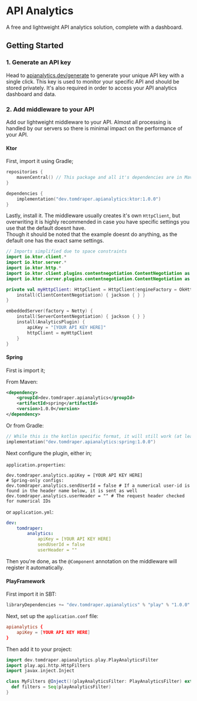 # API Analytics

A free and lightweight API analytics solution, complete with a dashboard.

## Getting Started

### 1. Generate an API key

Head to [apianalytics.dev/generate](https://apianalytics.dev/generate) to generate your unique API key with a single click. This key is used to monitor your specific API and should be stored privately. It's also required in order to access your API analytics dashboard and data.

### 2. Add middleware to your API

Add our lightweight middleware to your API. Almost all processing is handled by our servers so there is minimal impact on the performance of your API.

#### Ktor

First, import it using Gradle;

```kotlin
repositories {
    mavenCentral() // This package and all it's dependencies are in Maven Central
}

dependencies {
    implementation("dev.tomdraper.apianalytics:ktor:1.0.0")
}
```

Lastly, install it. The middleware usually creates it's own `HttpClient`, but overwriting it is highly recommended in case you have specific settings you use that the default doesnt have.\
Though it should be noted that the example doesnt do anything, as the default one has the exact same settings.

```kotlin
// Imports simplified due to space constraints
import io.ktor.client.*
import io.ktor.server.*
import io.ktor.http.*
import io.ktor.client.plugins.contentnegotiation.ContentNegotiation as ClientContentNegotiation
import io.ktor.server.plugins.contentnegotiation.ContentNegotiation as ServerContentNegotiation

private val myHttpClient: HttpClient = HttpClient(engineFactory = OkHttp) {
    install(ClientContentNegotiation) { jackson { } }
}

embeddedServer(factory = Netty) {
    install(ServerContentNegotiation) { jackson { } }
    install(AnalyticsPlugin) {
        apiKey = "[YOUR API KEY HERE]"
        httpClient = myHttpClient
    }
}
```

#### Spring

First is import it;

From Maven:

```xml
<dependency>
    <groupId>dev.tomdraper.apianalytics</groupId>
    <artifactId>spring</artifactId>
    <version>1.0.0</version>
</dependency>
```

Or from Gradle:

```kotlin
// While this is the kotlin specific format, it will still work (at least in modern Gradle)
implementation("dev.tomdraper.apianalytics:spring:1.0.0")
```

Next configure the plugin, either in;

`application.properties`:
```properties
dev.tomdraper.analytics.apiKey = [YOUR API KEY HERE]
# Spring-only configs:
dev.tomdraper.analytics.sendUserId = false # If a numerical user-id is found in the header name below, it is sent as well
dev.tomdraper.analytics.userHeader = "" # The request header checked for numerical IDs
```

or `application.yml`:
```yml
dev:
    tomdraper:
        analytics:
            apiKey = [YOUR API KEY HERE]
            sendUserId = false
            userHeader = ""
```

Then you're done, as the `@Component` annotation on the middleware will register it automatically.

#### PlayFramework

First import it in SBT:

```sbt
libraryDependencies += "dev.tomdraper.apianalytics" % "play" % "1.0.0"
```

Next, set up the `application.conf` file:

```conf
apianalytics {
    apiKey = [YOUR API KEY HERE]
}
```

Then add it to your project:

```scala
import dev.tomdraper.apianalytics.play.PlayAnalyticsFilter
import play.api.http.HttpFilters
import javax.inject.Inject

class MyFilters @Inject()(playAnalyticsFilter: PlayAnalyticsFilter) extends HttpFilters {
  def filters = Seq(playAnalyticsFilter)
}
```
